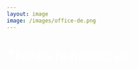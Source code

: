 ```yaml
---
layout: image
image: /images/office-de.png
---
```


<h1 style="color: #fff;">
  Thanks fo having us!
</h1>